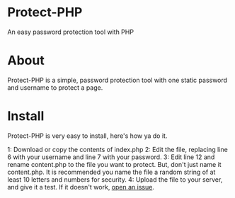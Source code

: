 # Protect-PHP
An easy password protection tool with PHP

# About
Protect-PHP is a simple, password protection tool with one static password and username to protect a page.

# Install
Protect-PHP is very easy to install, here's how ya do it.

1: Download or copy the contents of index.php
2: Edit the file, replacing line 6 with your username and line 7 with your password.
3: Edit line 12 and rename content.php to the file you want to protect. But, don't just name it content.php. It is recommended you name the file a random string of at least 10 letters and numbers for security.
4: Upload the file to your server, and give it a test. If it doesn't work, <a href="#">open an issue</a>.
